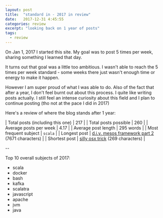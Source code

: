 ```yaml
---
layout: post
title:  "standard in - 2017 in review"
date:   2017-12-31 4:45:55
categories: review
excerpt: "looking back on 1 year of posts"
tags:
  - review
---
```


On Jan 1, 2017 I started this site.  My goal was to post 5 times per week, sharing something I learned that day.

It turns out that goal was a little too ambitious.  I wasn't able to reach the 5 times per week standard - some weeks there just wasn't enough time or energy to make it happen.

However I am super proud of what I was able to do.  Also of the fact that after a year, I don't feel burnt out about this process.  I quite like writing posts actually.  I still feel an intense curiosity about this field and I plan to continue posting (tho not at the pace I did in 2017)

Here's a review of where the blog stands after 1 year:

| Total posts (including this one) | 217 |
| Total posts possible | 260  |
| Average posts per week | 4.17 |
| Average post length | 295 words |
| Most frequent subject | `scala` |
| Longest post | [d.i.y. mesos framework part 2](/environment/2017/10/25/diy-mesos-framework-part-2.html) (7671 characters) |
| Shortest post | [silly osx trick](/tools/2017/11/04/silly-osx-trick.html) (269 characters) |

--

Top 10 overall subjects of 2017:

* scala
* docker
* bash
* kafka
* scalatra
* javascript
* apache
* jvm
* java

<style>
table {
    border-collapse: collapse;
    border-spacing: 0;
    border:2px solid #000000;
}

th {
    border:2px solid #000000;
    padding: 5px;
}

td {
    border:1px solid #000000;
    padding: 5px;
    font-size: 14px;
}
</style>
